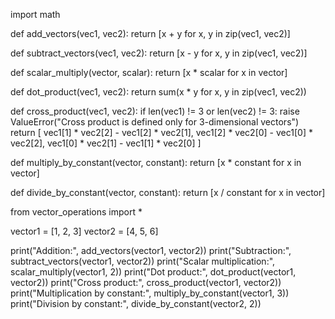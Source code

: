 import math

def add_vectors(vec1, vec2):
    return [x + y for x, y in zip(vec1, vec2)]

def subtract_vectors(vec1, vec2):
    return [x - y for x, y in zip(vec1, vec2)]

def scalar_multiply(vector, scalar):
    return [x * scalar for x in vector]

def dot_product(vec1, vec2):
    return sum(x * y for x, y in zip(vec1, vec2))

def cross_product(vec1, vec2):
    if len(vec1) != 3 or len(vec2) != 3:
        raise ValueError("Cross product is defined only for 3-dimensional vectors")
    return [
        vec1[1] * vec2[2] - vec1[2] * vec2[1],
        vec1[2] * vec2[0] - vec1[0] * vec2[2],
        vec1[0] * vec2[1] - vec1[1] * vec2[0]
    ]

def multiply_by_constant(vector, constant):
    return [x * constant for x in vector]

def divide_by_constant(vector, constant):
    return [x / constant for x in vector]


from vector_operations import *

vector1 = [1, 2, 3]
vector2 = [4, 5, 6]

print("Addition:", add_vectors(vector1, vector2))
print("Subtraction:", subtract_vectors(vector1, vector2))
print("Scalar multiplication:", scalar_multiply(vector1, 2))
print("Dot product:", dot_product(vector1, vector2))
print("Cross product:", cross_product(vector1, vector2))
print("Multiplication by constant:", multiply_by_constant(vector1, 3))
print("Division by constant:", divide_by_constant(vector2, 2))
